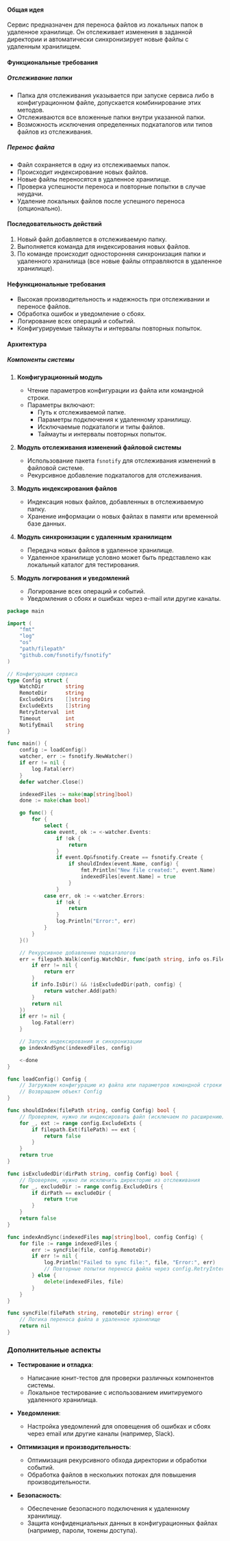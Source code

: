 #### Общая идея

Сервис предназначен для переноса файлов из локальных папок в удаленное хранилище. Он отслеживает изменения в заданной директории и автоматически синхронизирует новые файлы с удаленным хранилищем.

#### Функциональные требования

##### Отслеживание папки

- Папка для отслеживания указывается при запуске сервиса либо в конфигурационном файле, допускается комбинирование этих методов.
- Отслеживаются все вложенные папки внутри указанной папки.
- Возможность исключения определенных подкаталогов или типов файлов из отслеживания.

##### Перенос файла

- Файл сохраняется в одну из отслеживаемых папок.
- Происходит индексирование новых файлов.
- Новые файлы переносятся в удаленное хранилище.
- Проверка успешности переноса и повторные попытки в случае неудачи.
- Удаление локальных файлов после успешного переноса (опционально).

#### Последовательность действий

1. Новый файл добавляется в отслеживаемую папку.
2. Выполняется команда для индексирования новых файлов.
3. По команде происходит односторонняя синхронизация папки и удаленного хранилища (все новые файлы отправляются в удаленное хранилище).

#### Нефункциональные требования

- Высокая производительность и надежность при отслеживании и переносе файлов.
- Обработка ошибок и уведомление о сбоях.
- Логирование всех операций и событий.
- Конфигурируемые таймауты и интервалы повторных попыток.

#### Архитектура

##### Компоненты системы

1. **Конфигурационный модуль**
    
    - Чтение параметров конфигурации из файла или командной строки.
    - Параметры включают:
        - Путь к отслеживаемой папке.
        - Параметры подключения к удаленному хранилищу.
        - Исключаемые подкаталоги и типы файлов.
        - Таймауты и интервалы повторных попыток.
2. **Модуль отслеживания изменений файловой системы**
    
    - Использование пакета `fsnotify` для отслеживания изменений в файловой системе.
    - Рекурсивное добавление подкаталогов для отслеживания.
3. **Модуль индексирования файлов**
    
    - Индексация новых файлов, добавленных в отслеживаемую папку.
    - Хранение информации о новых файлах в памяти или временной базе данных.
4. **Модуль синхронизации с удаленным хранилищем**
    
    - Передача новых файлов в удаленное хранилище.
    - Удаленное хранилище условно может быть представлено как локальный каталог для тестирования.
5. **Модуль логирования и уведомлений**
    
    - Логирование всех операций и событий.
    - Уведомления о сбоях и ошибках через e-mail или другие каналы.

```GO
package main

import (
    "fmt"
    "log"
    "os"
    "path/filepath"
    "github.com/fsnotify/fsnotify"
)

// Конфигурация сервиса
type Config struct {
    WatchDir       string
    RemoteDir      string
    ExcludeDirs    []string
    ExcludeExts    []string
    RetryInterval  int
    Timeout        int
    NotifyEmail    string
}

func main() {
    config := loadConfig()
    watcher, err := fsnotify.NewWatcher()
    if err != nil {
        log.Fatal(err)
    }
    defer watcher.Close()

    indexedFiles := make(map[string]bool)
    done := make(chan bool)

    go func() {
        for {
            select {
            case event, ok := <-watcher.Events:
                if !ok {
                    return
                }
                if event.Op&fsnotify.Create == fsnotify.Create {
                    if shouldIndex(event.Name, config) {
                        fmt.Println("New file created:", event.Name)
                        indexedFiles[event.Name] = true
                    }
                }
            case err, ok := <-watcher.Errors:
                if !ok {
                    return
                }
                log.Println("Error:", err)
            }
        }
    }()

    // Рекурсивное добавление подкаталогов
    err = filepath.Walk(config.WatchDir, func(path string, info os.FileInfo, err error) error {
        if err != nil {
            return err
        }
        if info.IsDir() && !isExcludedDir(path, config) {
            return watcher.Add(path)
        }
        return nil
    })
    if err != nil {
        log.Fatal(err)
    }

    // Запуск индексирования и синхронизации
    go indexAndSync(indexedFiles, config)

    <-done
}

func loadConfig() Config {
    // Загружаем конфигурацию из файла или параметров командной строки
    // Возвращаем объект Config
}

func shouldIndex(filePath string, config Config) bool {
    // Проверяем, нужно ли индексировать файл (исключаем по расширению)
    for _, ext := range config.ExcludeExts {
        if filepath.Ext(filePath) == ext {
            return false
        }
    }
    return true
}

func isExcludedDir(dirPath string, config Config) bool {
    // Проверяем, нужно ли исключить директорию из отслеживания
    for _, excludeDir := range config.ExcludeDirs {
        if dirPath == excludeDir {
            return true
        }
    }
    return false
}

func indexAndSync(indexedFiles map[string]bool, config Config) {
    for file := range indexedFiles {
        err := syncFile(file, config.RemoteDir)
        if err != nil {
            log.Println("Failed to sync file:", file, "Error:", err)
            // Повторные попытки переноса файла через config.RetryInterval
        } else {
            delete(indexedFiles, file)
        }
    }
}

func syncFile(filePath string, remoteDir string) error {
    // Логика переноса файла в удаленное хранилище
    return nil
}

```

### Дополнительные аспекты

- **Тестирование и отладка**:
    
    - Написание юнит-тестов для проверки различных компонентов системы.
    - Локальное тестирование с использованием имитируемого удаленного хранилища.
- **Уведомления**:
    
    - Настройка уведомлений для оповещения об ошибках и сбоях через email или другие каналы (например, Slack).
- **Оптимизация и производительность**:
    
    - Оптимизация рекурсивного обхода директории и обработки событий.
    - Обработка файлов в нескольких потоках для повышения производительности.
- **Безопасность**:
    
    - Обеспечение безопасного подключения к удаленному хранилищу.
    - Защита конфиденциальных данных в конфигурационных файлах (например, пароли, токены доступа).
